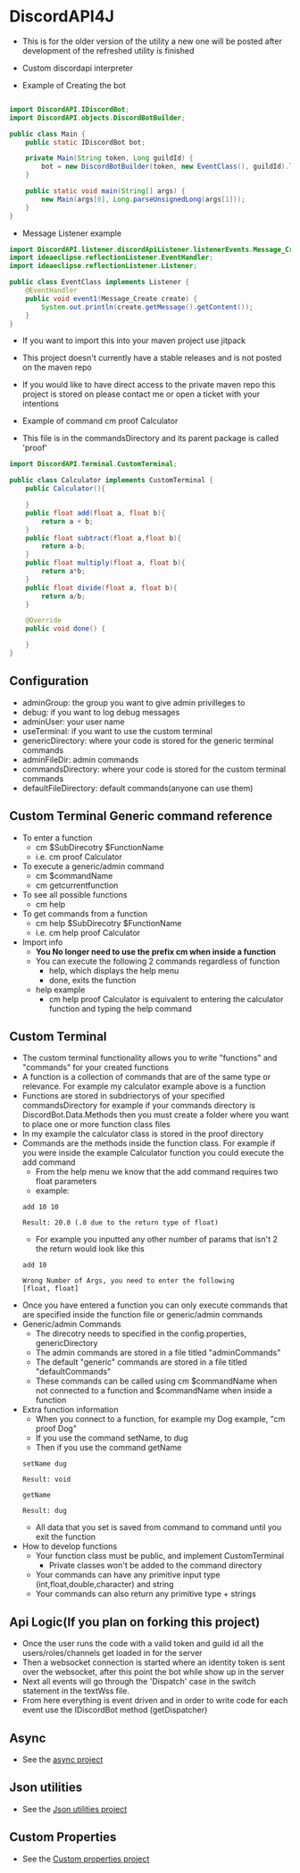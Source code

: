 # DiscordAPI4J
* This is for the older version of the utility a new one will be posted after development of the refreshed utility is finished
* Custom discordapi interpreter

* Example of Creating the bot
```java

import DiscordAPI.IDiscordBot;
import DiscordAPI.objects.DiscordBotBuilder;

public class Main {
    public static IDiscordBot bot;

    private Main(String token, Long guildId) {
        bot = new DiscordBotBuilder(token, new EventClass(), guildId).login();
    }

    public static void main(String[] args) {
        new Main(args[0], Long.parseUnsignedLong(args[1]));
    }
}
```
* Message Listener example

```java
import DiscordAPI.listener.discordApiListener.listenerEvents.Message_Create;
import ideaeclipse.reflectionListener.EventHandler;
import ideaeclipse.reflectionListener.Listener;

public class EventClass implements Listener {
    @EventHandler
    public void event1(Message_Create create) {
        System.out.println(create.getMessage().getContent());
    }
}
```

* If you want to import this into your maven project use jitpack
* This project doesn't currently have a stable releases and is not posted on the maven repo
* If you would like to have direct access to the private maven repo this project is stored on please contact me or open a ticket with your intentions

* Example of command cm proof Calculator
* This file is in the commandsDirectory and its parent package is called 'proof'
```java
import DiscordAPI.Terminal.CustomTerminal;

public class Calculator implements CustomTerminal {
    public Calculator(){

    }
    public float add(float a, float b){
        return a + b;
    }
    public float subtract(float a,float b){
        return a-b;
    }
    public float multiply(float a, float b){
        return a*b;
    }
    public float divide(float a, float b){
        return a/b;
    }

    @Override
    public void done() {

    }
}
```
## Configuration
 * adminGroup: the group you want to give admin privilleges to
 * debug: if you want to log debug messages
 * adminUser: your user name
 * useTerminal: if you want to use the custom terminal
 * genericDirectory: where your code is stored for the generic terminal commands
 * adminFileDir: admin commands
 * commandsDirectory: where your code is stored for the custom terminal commands
 * defaultFileDirectory: default commands(anyone can use them)
## Custom Terminal Generic command reference
* To enter a function
    * cm $SubDirecotry $FunctionName
    * i.e. cm proof Calculator
* To execute a generic/admin command
    * cm $commandName
    * cm getcurrentfunction
* To see all possible functions
    * cm help
* To get commands from a function
    * cm help $SubDirecotry $FunctionName
    * i.e. cm help proof Calculator
* Import info
    * __You No longer need to use the prefix cm when inside a function__
    * You can execute the following 2 commands regardless of function
        * help, which displays the help menu
        * done, exits the function
    * help example
        * cm help proof Calculator is equivalent to entering the calculator function and typing the help command
## Custom Terminal
* The custom terminal functionality allows you to write "functions" and "commands" for your created functions
* A function is a collection of commands that are of the same type or relevance. For example my calculator example above is a function
* Functions are stored in subdriectorys of your specified commandsDirectory for example if your commands directory is DiscordBot.Data.Methods then you must create a folder where you want to place one or more function class files
* In my example the calculator class is stored in the proof directory
* Commands are the methods inside the function class. For example if you were inside the example Calculator function you could execute the add command
    * From the help menu we know that the add command requires two float parameters
    * example:
    ```text
    add 10 10
    
    Result: 20.0 (.0 due to the return type of float)
    ```
    * For example you inputted any other number of params that isn't 2 the return would look like this
    ```text
    add 10  
  
    Wrong Number of Args, you need to enter the following 
    [float, float]
    ```
* Once you have entered a function you can only execute commands that are specified inside the function file or generic/admin commands
* Generic/admin Commands
    * The direcotry needs to specified in the config.properties, genericDirectory
    * The admin commands are stored in a file titled "adminCommands"
    * The default "generic" commands are stored in a file titled "defaultCommands"
    * These commands can be called using cm $commandName when not connected to a function and $commandName when inside a function
* Extra function information
    * When you connect to a function, for example my Dog example, "cm proof Dog"
    * If you use the command setName, to dug
    * Then if you use the command getName
    ```text
    setName dug

    Result: void

    getName

    Result: dug
    ```
    * All data that you set is saved from command to command until you exit the function
* How to develop functions
    * Your function class must be public, and implement CustomTerminal
        * Private classes won't be added to the command directory
    * Your commands can have any primitive input type (int,float,double,character) and string
    * Your commands can also return any primitive type + strings

    
## Api Logic(If you plan on forking this project)
 * Once the user runs the code with a valid token and guild id all the users/roles/channels get loaded in for the server
 * Then a websocket connection is started where an identity token is sent over the websocket, after this point the bot while show up in the server
 * Next all events will go through the 'Dispatch' case in the switch statement in the textWss file.
 * From here everything is event driven and in order to write code for each event use the IDiscordBot method (getDispatcher)
## Async
 * See the [async project](https://github.com/ideaeclipse/AsyncUtility) 
## Json utilities
 * See the [Json utilities project](https://github.com/ideaeclipse/JsonUtilities)
## Custom Properties
* See the [Custom properties project](https://github.com/ideaeclipse/CustomProperties)
 